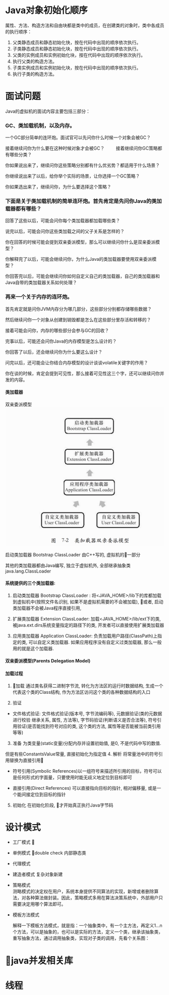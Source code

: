 # Java对象初始化顺序
属性、方法、构造方法和自由块都是类中的成员，在创建类的对象时，类中各成员的执行顺序：
1. 父类静态成员和静态初始化快，按在代码中出现的顺序依次执行。
2. 子类静态成员和静态初始化块，按在代码中出现的顺序依次执行。
3. 父类的实例成员和实例初始化块，按在代码中出现的顺序依次执行。
4. 执行父类的构造方法。
5. 子类实例成员和实例初始化块，按在代码中出现的顺序依次执行。
6. 执行子类的构造方法。


# 面试问题

Java的虚拟机的面试内容主要包括三部分：
### GC、类加载机制，以及内存。　　
一个GC部分简单的连环炮。面试官可以先问你什么时候一个对象会被GC？　　

接着继续问你为什么要在这种时候对象才会被GC？　
　
接着继续问你GC策略都有哪些分类？　　

你如果说出来了，继续问你这些策略分别都有什么优劣势？都适用于什么场景？

你继续说出来了以后，给你举个实际的场景，让你选择一个GC策略？　　

你如果选出来了，继续问你，为什么要选择这个策略？

### 下面是关于类加载机制的简单连环炮。首先肯定是先问你Java的类加载器都有哪些？　　

回答了这些以后，可能会问你每个类加载器都加载哪些类？　　

说完以后，可能会问你这些类加载之间的父子关系是怎样的？　　

你在回答的时候可能会提到双亲委派模型，那么可以继续问你什么是双亲委派模型？　　

你解释完了以后，可能会继续问你，为什么Java的类加载器要使用双亲委派模型？　　

你回答完以后，可能会继续问你如何自定义自己的类加载器，自己的类加载器和Java自带的类加载器关系如何处理？

### 再来一个关于内存的连环炮。
首先肯定就是问你JVM内存分为哪几部分，这些部分分别都存储哪些数据？　　

然后继续问你一个对象从创建到销毁都是怎么在这些部分里存活和转移的？　　

接着可能会问你，内存的哪些部分会参与GC的回收？　　

完事以后，可能还会问你Java的内存模型是怎么设计的？　　

你回答了以后，还会继续问你为什么要这么设计？　　

问完以后，还可能会让你结合内存模型的设计谈谈volatile关键字的作用？　　

你在谈的时候，肯定会提到可见性，那么接着可见性这三个字，还可以继续问你并发的内容。



#### 类加载器
双亲委派模型
![](img/2017-07-28-15-19-39.png)

启动类加载器 Bootstrap ClassLoader 由C++写的, 虚拟机的一部分

其他的类加载器都由Java编写, 独立于虚拟机外, 全部继承抽象类java.lang.ClassLoader

#### 系统提供的三个类加载器:
1. 启动类加载器 Bootstrap ClassLoader : 将<JAVA_HOME>/lib下的库都加载到虚拟机中(按照文件名识别, 如果不是虚拟机需要的不会被加载), 或者, 启动类加载器不会被Java程序直接引用, 

2. 扩展类加载器 Extension ClassLoader: 加载<JAVA_HOME>/lib/ext下的类,  被java.ext.dirs系统变量指定的路径下的类, 开发者可以直接使用扩展类加载器

3. 应用类加载器 Application ClassLoader: 负责加载用户路径(ClassPath)上指定的类, 可以自定义类加载器. 如果应用程序没有自定义过类加载器, 那么一般用的就是这个加载器.

#### 双亲委派模型(Parents Delegation Model)

#### 加载过程
1. 加载
通过类名获得二进制字节流, 转化为方法区的运行时数据结构, 生成一个代表这个类的Class结构, 作为方法区访问这个类的各种数据结构的入口

2. 验证
- 文件格式验证: 文件格式验证(版本号, 字节流编码等), 元数据验证(类的元数据进行校验 继承关系, 属性, 方法等), 字节码验证(判断语义是否合法等), 符号引用验证(是否能找到符号对应的类, 这个类的方法, 属性等是否能被当前类引用等等)

3. 准备
为类变量(static变量)分配内存并设置初始值, 是0, 不是代码中写的数值.

但是有些ConstantsValue常量, 直接初始化为指定值
4. 解析
将常量池中的符号引用替换为直接引用

- 符号引用(Symbolic References)以一组符号来描述所引用的目标，符号可以是任何形式的字面量，只要使用时能无歧义地定位到目标即可

- 直接引用(Direct References) 可以直接指向目标的指针, 相对偏移量, 或是一个能间接定位到目标的指针

5. 初始化
在初始化阶段, 才开始真正执行Java字节码


# 设计模式
- 工厂模式  
-  单例模式  double check  内部静态类
- 代理模式  
- 建造者模式  复杂对象新建
- 策略模式  
 测略模式的决定权在用户，系统本身提供不同算法的实现，新增或者删除算法，对各种算法做封装。因此，策略模式多用在算法决策系统中，外部用户只需要决定用哪个算法即可。
- 模板方法模式

    解释一下模板方法模式，就是指：一个抽象类中，有一个主方法，再定义1...n个方法，可以是抽象的，也可以是实际的方法，定义一个类，继承该抽象类，重写抽象方法，通过调用抽象类，实现对子类的调用，先看个关系图：
# java并发相关库


# 线程


